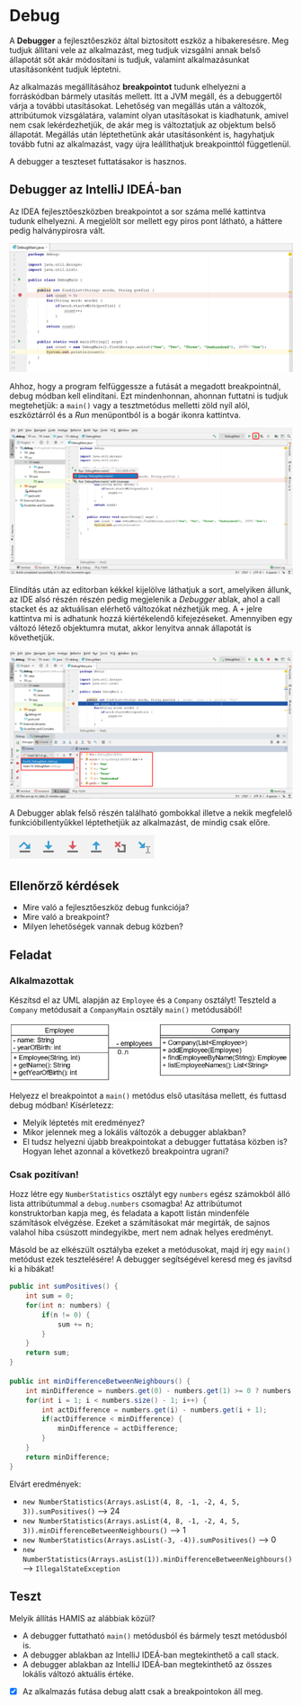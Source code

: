 # Debug

A **Debugger** a fejlesztőeszköz által biztosított eszköz a hibakeresésre. 
Meg tudjuk állítani vele az alkalmazást, meg tudjuk vizsgálni annak belső 
állapotát sőt akár módosítani is tudjuk, valamint alkalmazásunkat utasításonként 
tudjuk léptetni.

Az alkalmazás megállításához **breakpointot** tudunk elhelyezni a forráskódban 
bármely utasítás mellett. Itt a JVM megáll, és a debuggertől várja a további 
utasításokat. Lehetőség van megállás után a változók, 
attribútumok vizsgálatára, valamint olyan utasításokat is kiadhatunk, amivel nem 
csak lekérdezhetjük, de akár meg is változtatjuk az objektum belső állapotát. 
Megállás után léptethetünk akár utasításonként is, hagyhatjuk tovább futni 
az alkalmazást, vagy újra leállíthatjuk breakpointtól függetlenül.

A debugger a teszteset futtatásakor is hasznos.

## Debugger az IntelliJ IDEÁ-ban

Az IDEA fejlesztőeszközben breakpointot a sor száma mellé kattintva tudunk elhelyezni. 
A megjelölt sor mellett egy piros pont látható, a háttere pedig halványpirosra vált.

![Breakpoint az editorban](images/debug_breakpoint.png)

Ahhoz, hogy a program felfüggessze a futását a megadott breakpointnál, debug módban 
kell elindítani. Ezt mindenhonnan, ahonnan futtatni is tudjuk megtehetjük: a `main()` 
vagy a tesztmetódus melletti zöld nyíl alól, eszköztárról és a _Run_ menüpontból 
is a bogár ikonra kattintva.

![Debugger elindítása](images/debug_start.png)

Elindítás után az editorban kékkel kijelölve láthatjuk a sort, amelyiken állunk, 
az IDE alsó részén részén pedig megjelenik a _Debugger_ ablak, ahol a call stacket 
és az aktuálisan elérhető változókat nézhetjük meg. A `+` jelre kattintva mi is adhatunk hozzá 
kiértékelendő kifejezéseket.
Amennyiben egy változó létező objektumra mutat, akkor lenyitva annak állapotát is követhetjük.

![Debugger ablak](images/debug_debugger_window.png)

A Debugger ablak felső részén található gombokkal illetve a nekik megfelelő 
funkcióbillentyűkkel léptethetjük az alkalmazást, de mindig csak előre.

![Léptetések](images/debug_step.png)

## Ellenőrző kérdések

* Mire való a fejlesztőeszköz debug funkciója?
* Mire való a breakpoint?
* Milyen lehetőségek vannak debug közben?

## Feladat

### Alkalmazottak

Készítsd el az UML alapján az `Employee` és a `Company` osztályt! Teszteld a 
`Company` metódusait a `CompanyMain` osztály `main()` metódusából!

![Company osztály diagram](images/company_class.png)

Helyezz el breakpointot a `main()` metódus első utasítása mellett, és futtasd debug módban! 
Kísérletezz:

* Melyik léptetés mit eredményez?
* Mikor jelennek meg a lokális változók a debugger ablakban?
* El tudsz helyezni újabb breakpointokat a debugger futtatása közben is? 
Hogyan lehet azonnal a következő breakpointra ugrani?

### Csak pozitívan!

Hozz létre egy `NumberStatistics` osztályt egy `numbers` egész számokból álló lista 
attribútummal a `debug.numbers` csomagba! Az attribútumot konstruktorban kapja meg, és feladata a kapott listán 
mindenféle számítások elvégzése. Ezeket a számításokat már megírták, de sajnos 
valahol hiba csúszott mindegyikbe, mert nem adnak helyes eredményt.

Másold be az elkészült osztályba ezeket a metódusokat, majd írj egy `main()` metódust 
ezek tesztelésére! A debugger segítségével keresd meg és javítsd ki a hibákat!

```java
public int sumPositives() {
    int sum = 0;
    for(int n: numbers) {
        if(n != 0) {
            sum += n;
        }
    }
    return sum;
}

public int minDifferenceBetweenNeighbours() {
    int minDifference = numbers.get(0) - numbers.get(1) >= 0 ? numbers.get(0) - numbers.get(1) : numbers.get(1) - numbers.get(0);
    for(int i = 1; i < numbers.size() - 1; i++) {
        int actDifference = numbers.get(i) - numbers.get(i + 1);
        if(actDifference < minDifference) {
            minDifference = actDifference;
        }
    }
    return minDifference;
}
```

Elvárt eredmények:

* `new NumberStatistics(Arrays.asList(4, 8, -1, -2, 4, 5, 3)).sumPositives()` --> 24
* `new NumberStatistics(Arrays.asList(4, 8, -1, -2, 4, 5, 3)).minDifferenceBetweenNeighbours()` --> 1
* `new NumberStatistics(Arrays.asList(-3, -4)).sumPositives()` --> 0
* `new NumberStatistics(Arrays.asList(1)).minDifferenceBetweenNeighbours()` --> `IllegalStateException`

## Teszt

Melyik állítás HAMIS az alábbiak közül?

* A debugger futtatható `main()` metódusból és bármely teszt metódusból is.
* A debugger ablakban az IntelliJ IDEÁ-ban megtekinthető a call stack.
* A debugger ablakban az IntelliJ IDEÁ-ban megtekinthető az összes lokális változó aktuális értéke.
* [x] Az alkalmazás futása debug alatt csak a breakpointokon áll meg.
